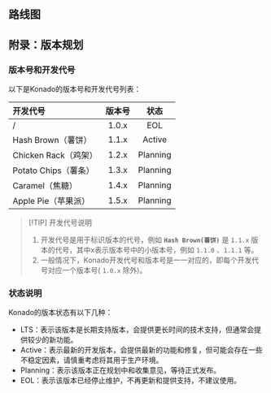 ## 路线图



## 附录：版本规划

### 版本号和开发代号

以下是Konado的版本号和开发代号列表：

| 开发代号               | 版本号 |  状态   |
| :----                 | :---:  | :---:  |
| /                     | 1.0.x  | EOL     |
| Hash Brown（薯饼）     | 1.1.x | Active    |
| Chicken Rack（鸡架）   | 1.2.x | Planning  |
| Potato Chips（薯条）   | 1.3.x | Planning  |
| Caramel（焦糖）        | 1.4.x | Planning  |
| Apple Pie（苹果派）    | 1.5.x | Planning  |

> [!TIP] 开发代号说明
> 1. 开发代号是用于标识版本的代号，例如 **`Hash Brown(薯饼)`** 是 `1.1.x` 版本的代号，其中x表示版本号中的小版本号，例如 `1.1.0` 、`1.1.1` 等。  
> 2. 一般情况下，Konado开发代号和版本号是一一对应的，即每个开发代号对应一个版本号( `1.0.x` 除外)。

### 状态说明

Konado的版本状态有以下几种：

- LTS：表示该版本是长期支持版本，会提供更长时间的技术支持，但通常会提供较少的新功能。
- Active：表示最新的开发版本，会提供最新的功能和修复，但可能会存在一些不稳定因素，请慎重考虑将其用于生产环境。
- Planning：表示该版本正在规划中和收集意见，等待正式发布。
- EOL：表示该版本已经停止维护，不再更新和提供支持，不建议使用。
